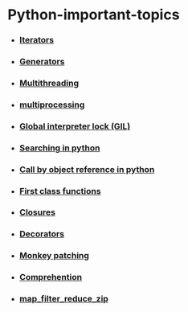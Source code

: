 # Python-important-topics

- ### [Iterators](https://github.com/amitkumarsaw/Python-important-topics/tree/master/Iterator)
- ### [Generators](https://github.com/amitkumarsaw/Python-important-topics/tree/master/Generator)
- ### [Multithreading](https://github.com/amitkumarsaw/Python-important-topics/tree/master/multiThreading)
- ### [multiprocessing](https://github.com/amitkumarsaw/Python-important-topics/tree/master/MultiProcessing)
- ### [Global interpreter lock (GIL)](https://github.com/amitkumarsaw/Python-important-topics/tree/master/Global%20interpreter%20lock%20(GIL))
- ### [Searching in python](https://github.com/amitkumarsaw/Python-important-topics/tree/master/searching)
- ### [Call by object reference in python](https://github.com/amitkumarsaw/Python-important-topics/tree/master/Call%20by%20object%20reference%20in%20python)
- ### [First class functions](https://github.com/amitkumarsaw/Python-important-topics/tree/master/First%20class%20functions)
- ### [Closures](https://github.com/amitkumarsaw/Python-important-topics/tree/master/closures)
- ### [Decorators](https://github.com/amitkumarsaw/Python-important-topics/tree/master/decorators)
- ### [Monkey patching](https://github.com/amitkumarsaw/Python-important-topics/tree/master/monkey%20patching)
- ### [Comprehention](https://github.com/amitkumarsaw/Python-important-topics/tree/master/Comprehensions)
- ### [map_filter_reduce_zip](https://github.com/amitkumarsaw/Python-important-topics/tree/master/map_filter_reduce_zip)
